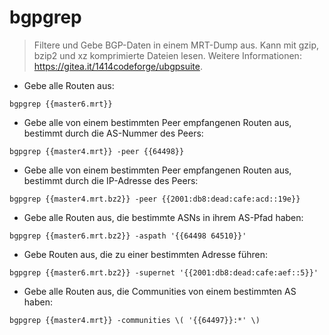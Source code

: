 # bgpgrep

> Filtere und Gebe BGP-Daten in einem MRT-Dump aus.
> Kann mit gzip, bzip2 und xz komprimierte Dateien lesen.
> Weitere Informationen: <https://gitea.it/1414codeforge/ubgpsuite>.

- Gebe alle Routen aus:

`bgpgrep {{master6.mrt}}`

- Gebe alle von einem bestimmten Peer empfangenen Routen aus, bestimmt durch die AS-Nummer des Peers:

`bgpgrep {{master4.mrt}} -peer {{64498}}`

- Gebe alle von einem bestimmten Peer empfangenen Routen aus, bestimmt durch die IP-Adresse des Peers:

`bgpgrep {{master4.mrt.bz2}} -peer {{2001:db8:dead:cafe:acd::19e}}`

- Gebe alle Routen aus, die bestimmte ASNs in ihrem AS-Pfad haben:

`bgpgrep {{master6.mrt.bz2}} -aspath '{{64498 64510}}'`

- Gebe Routen aus, die zu einer bestimmten Adresse führen:

`bgpgrep {{master6.mrt.bz2}} -supernet '{{2001:db8:dead:cafe:aef::5}}'`

- Gebe alle Routen aus, die Communities von einem bestimmten AS haben:

`bgpgrep {{master4.mrt}} -communities \( '{{64497}}:*' \)`
